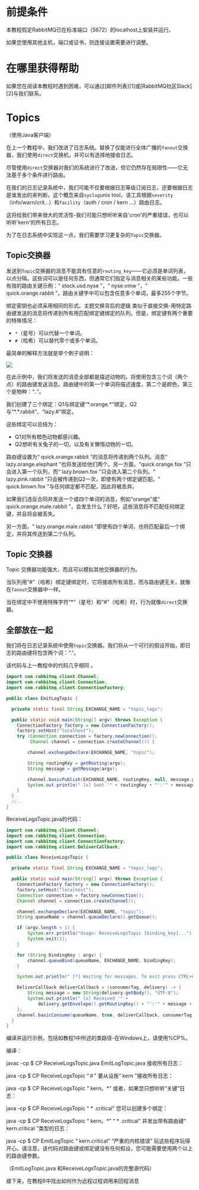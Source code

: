 # 前提条件
本教程假定RabbitMQ已在标准端口（5672）的localhost上安装并运行。

如果您使用其他主机，端口或证书，则连接设置需要进行调整。

# 在哪里获得帮助
如果您在阅读本教程时遇到困难，可以通过[邮件列表][1]或[RabbitMQ社区Slack][2]与我们联系。

# Topics
（使用Java客户端）

在上一个教程中，我们改进了日志系统。替换了仅能进行全体广播的`fanout`交换器，我们使用`direct`交换机，并可以有选择地接收日志。

尽管使用`direct`交换器对我们的系统进行了改进，但它仍然存在局限性——它无法基于多个条件进行路由。

在我们的日志记录系统中，我们可能不仅要根据日志等级订阅日志，还要根据日志是谁发出的来判断。这个概念来自`syslog`unix tool，该工具根据`severity`（info/warn/crit...）和`facility`（auth / cron / kern ...）路由日志。

这将给我们带来很大的灵活性-我们可能只想听听来自'cron'的严重错误，也可以听听'kern'的所有日志。

为了在日志系统中实现这一点，我们需要学习更复杂的`Topic`交换器。

## Topic交换器
发送到`Topic`交换器的消息不能具有任意的`routing_key`——它必须是单词列表，以点分隔。这些词可以是任何东西，但通常它们指定与消息相关的某些功能。一些有效的路由关键示例：“ stock.usd.nyse ”，“ nyse.vmw ”，“ quick.orange.rabbit ”。路由关键字中可以包含任意多个单词，最多255个字节。

绑定密钥也必须采用相同的形式。主题交换背后的逻辑 类似于直接交换-用特定路由键发送的消息将传递到所有用匹配绑定键绑定的队列。但是，绑定键有两个重要的特殊情况：

- `*`（星号）可以代替一个单词。
- `#`（哈希）可以替代零个或多个单词。

最简单的解释方法就是举个例子说明：

![](https://www.rabbitmq.com/img/tutorials/python-five.png)

在此示例中，我们将发送的消息全部都是描述动物的。将使用包含三个词（两个点）的路由键发送消息。路由键中的第一个单词将描述速度，第二个是颜色，第三个是物种：“<speed>.<color>.<species>”。

我们创建了三个绑定：Q1与绑定键“\*.orange.\*”绑定，Q2与“\*.\*.rabbit”、“lazy.#”绑定。

这些绑定可以总结为：

- Q1对所有橙色动物都感兴趣。
- Q2想听有关兔子的一切，以及有关懒惰动物的一切。

路由键设置为“ quick.orange.rabbit ”的消息将传递到两个队列。消息“ lazy.orange.elephant ”也将发送给他们两个。另一方面，“quick.orange.fox ”只会进入第一个队列，而“ lazy.brown.fox ”只会进入第二个队列。“ lazy.pink.rabbit ”只会被传递到Q2一次，即使有两个绑定键匹配。“ quick.brown.fox ”与任何绑定都不匹配，因此将被丢弃。

如果我们违反合同并发送一个或四个单词的消息，例如“orange”或“ quick.orange.male.rabbit ”，会发生什么？好吧，这些消息将不匹配任何绑定键，并且将会被丢失。

另一方面，“ lazy.orange.male.rabbit ”即使有四个单词，也将匹配最后一个绑定，并将其传送到第二个队列。

## Topic 交换器

Topic 交换器功能强大，而且可以模拟其他交换器的行为。

当队列用“#”（哈希）绑定键绑定时，它将接收所有消息，而与路由键无关，就像在`fanout`交换器中一样。

当在绑定中不使用特殊字符“*”（星号）和“#”（哈希）时，行为就像`direct`交换器。

## 全部放在一起

我们将在日志记录系统中使用`topic`交换器。我们将从一个可行的假设开始，即日志的路由键将包含两个词：“<facility>.<severity>”。

该代码与上一教程中的代码几乎相同 。
```java
import com.rabbitmq.client.Channel;
import com.rabbitmq.client.Connection;
import com.rabbitmq.client.ConnectionFactory;

public class EmitLogTopic {

  private static final String EXCHANGE_NAME = "topic_logs";

  public static void main(String[] argv) throws Exception {
    ConnectionFactory factory = new ConnectionFactory();
    factory.setHost("localhost");
    try (Connection connection = factory.newConnection();
         Channel channel = connection.createChannel()) {

        channel.exchangeDeclare(EXCHANGE_NAME, "topic");

        String routingKey = getRouting(argv);
        String message = getMessage(argv);

        channel.basicPublish(EXCHANGE_NAME, routingKey, null, message.getBytes("UTF-8"));
        System.out.println(" [x] Sent '" + routingKey + "':'" + message + "'");
    }
  }
  //..
}
```
ReceiveLogsTopic.java的代码：
```java
import com.rabbitmq.client.Channel;
import com.rabbitmq.client.Connection;
import com.rabbitmq.client.ConnectionFactory;
import com.rabbitmq.client.DeliverCallback;

public class ReceiveLogsTopic {

  private static final String EXCHANGE_NAME = "topic_logs";

  public static void main(String[] argv) throws Exception {
    ConnectionFactory factory = new ConnectionFactory();
    factory.setHost("localhost");
    Connection connection = factory.newConnection();
    Channel channel = connection.createChannel();

    channel.exchangeDeclare(EXCHANGE_NAME, "topic");
    String queueName = channel.queueDeclare().getQueue();

    if (argv.length < 1) {
        System.err.println("Usage: ReceiveLogsTopic [binding_key]...");
        System.exit(1);
    }

    for (String bindingKey : argv) {
        channel.queueBind(queueName, EXCHANGE_NAME, bindingKey);
    }

    System.out.println(" [*] Waiting for messages. To exit press CTRL+C");

    DeliverCallback deliverCallback = (consumerTag, delivery) -> {
        String message = new String(delivery.getBody(), "UTF-8");
        System.out.println(" [x] Received '" +
            delivery.getEnvelope().getRoutingKey() + "':'" + message + "'");
    };
    channel.basicConsume(queueName, true, deliverCallback, consumerTag -> { });
  }
}
```
编译并运行示例，包括如教程1中所述的类路径-在Windows上，请使用%CP%。

编译：

javac -cp $ CP ReceiveLogsTopic.java EmitLogTopic.java
接收所有日志：

java -cp $ CP ReceiveLogsTopic “＃”
要从设施“ kern ”接收所有日志：

java -cp $ CP ReceiveLogsTopic “ kern。*”
或者，如果您只想听听“关键”日志：

java -cp $ CP ReceiveLogsTopic “ * .critical”
您可以创建多个绑定：

java -cp $ CP ReceiveLogsTopic “ kern。*”  “ * .critical”
并发出带有路由键“ kern.critical ”类型的日志：

java -cp $ CP EmitLogTopic “ kern.critical”  “严重的内核错误”
玩这些程序玩得开心。请注意，该代码对路由键或绑定键没有任何假设，您可能需要使用两个以上的路由键参数。

（EmitLogTopic.java 和ReceiveLogsTopic.java的完整源代码）

接下来，在教程6中找出如何作为远程过程调用来回程消息